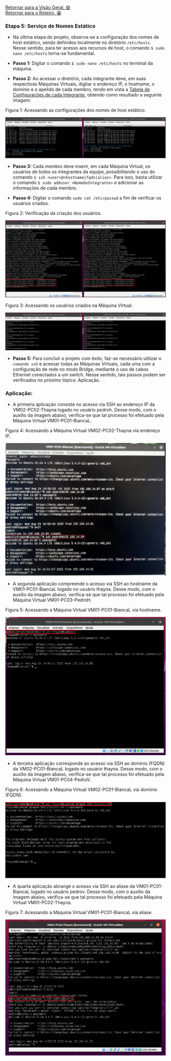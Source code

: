 [Retornar para a Visão Geral. :smile:](https://github.com/pedrohenriquee8/redes-grupo6-914/tree/main/projeto-2b-sred) <br>
[Retornar para o Roteiro. :grin:](https://github.com/pedrohenriquee8/redes-grupo6-914/blob/main/projeto-2b-sred/Roteiro.md)

<h3>Etapa 5: Serviço de Nomes Estático</h3>

- Na última etapa do projeto, observa-se a configuração dos nomes de host estático, sendo definidos localmente no diretório `/etc/hosts`. Nesse sentido, para ter acesso aos recursos de host, o comando `$ sudo nano /etc/hosts` torna-se fundamental.

- **Passo 1:** Digitar o comando `$ sudo nano /etc/hosts` no terminal da máquina.

- **Passo 2:** Ao acessar o diretório, cada integrante deve, em suas respectivas Máquinas Virtuais, digitar o endereço IP, o hostname, o domínio e o apelido de cada membro, tendo em vista a [Tabela de Configurações de cada Integrante](https://github.com/pedrohenriquee8/redes-grupo6-914/blob/main/projeto-2b-sred/Configuracoes.md#tabela-1-configurações-das-máquinas-virtuais-de-cada-integrante), obtendo como resultado a seguinte imagem:

<p>Figura 1: Acessando as configurações dos nomes de host estático.</p>
<img src="../figuresProject/FifthStage/Dominios.png" alt="Acessando as configurações dos nomes de host estático." title="Figura 1: Acessando as configurações dos nomes de host estático.">

- **Passo 3:** Cada membro deve inserir, em cada Máquina Virtual, os usuários de todos os integrantes da equipe, possibilitando o uso do comando `$ ssh <user>@<hostname|fqdn|alias>`. Para isso, basta utilizar o comando `$ sudo adduser <NomeDoIntegrante>` e adicionar as informações de cada membro.

- **Passo 4:** Digitar o comando `sudo cat /etc/passwd` a fim de verificar os usuários criados.

<p>Figura 2: Verificação da criação dos usuários.</p>
<img src="../figuresProject/FifthStage/Users.png" alt="Verificação da criação dos usuários." title="Figura 2: Verificação da criação dos usuários.">

<p>Figura 3: Acessando os usuários criados na Máquina Virtual.</p>
<img src="../figuresProject/FifthStage/AcessoUsers.png" alt="Acessando os usuários criados na Máquina Virtual." title="Figura 3: Acessando os usuários criados na Máquina Virtual.">

- **Passo 5:** Para concluir o projeto com êxito, faz-se necessário utilizar o `comando ssh` e acessar todas as Máquinas Virtuais, cada uma com a configuração de rede no modo Bridge, mediante o uso de cabos Ethernet conectados a um switch. Nesse sentido, tais passos podem ser verificados no próximo tópico: Aplicação.

<h3>Aplicação: </h3>

- A primeira aplicação consiste no acesso via SSH ao endereço IP da VM02-PC02-Thayna logado no usuário pedroh. Desse modo, com o auxílio da imagem abaixo, verifica-se que tal processo foi efetuado pela Máquina Virtual VM01-PC01-BiancaL.

<p>Figura 4: Acessando a Máquina Virtual VM02-PC02-Thayna via endereço IP.</p>
<img src="../figuresProject/FifthStage/VMBianca-SSH.jpg" alt="Acessando a Máquina Virtual VM02-PC02-Thayna via Endereço IP." title="Figura 4: Acessando a Máquina Virtual VM02-PC02-Thayna via Endereço IP.">

- A segunda aplicação compreende o acesso via SSH ao hostname da VM01-PC01-BiancaL logado no usuário thayna. Desse modo, com o auxílio da imagem abaixo, verifica-se que tal processo foi efetuado pela Máquina Virtual VM01-PC03-PedroH.

<p>Figura 5: Acessando a Máquina Virtual VM01-PC01-BiancaL via hostname.</p>
<img src="../figuresProject/FifthStage/VMPedroH-SSH.png" alt="Acessando a Máquina Virtual VM01-PC01-BiancaL via hostname." title="Figura 5: Acessando a Máquina Virtual VM01-PC01-BiancaL via hostname.">

- A terceira aplicação corresponde ao acesso via SSH ao domínio (FQDN) da VM02-PC01-BiancaL logado no usuário thayna. Desse modo, com o auxílio da imagem abaixo, verifica-se que tal processo foi efetuado pela Máquina Virtual VM01-PC04-PedroV.

<p>Figura 6: Acessando a Máquina Virtual VM02-PC01-BiancaL via domínio (FQDN).</p>
<img src="../figuresProject/FifthStage/VMPedroV-SSH.png" alt="Acessando a Máquina Virtual VM01-PC01-BiancaL via hostname." title="Figura 6: Acessando a Máquina Virtual VM01-PC01-BiancaL via hostname.">

- A quarta aplicação abrange o acesso via SSH ao aliase da VM01-PC01-BiancaL logado no usuário pedrov. Desse modo, com o auxílio da imagem abaixo, verifica-se que tal processo foi efetuado pela Máquina Virtual VM01-PC02-Thayna.

<p>Figura 7: Acessando a Máquina Virtual VM01-PC01-BiancaL via aliase.</p>
<img src="../figuresProject/FifthStage/VMThayna-SSH.png" alt="Acessando a Máquina Virtual VM01-PC01-BiancaL via aliase." title="Figura 7: Acessando a Máquina Virtual VM01-PC01-BiancaL via aliase.">
